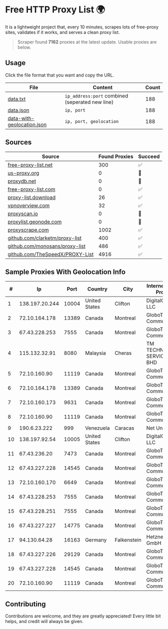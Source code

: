 
# Free HTTP Proxy List 🌍

It is a lightweight project that, every 10 minutes, scrapes lots of free-proxy sites, validates if it works, and serves a clean proxy list.


> Scraper found **7162** proxies at the latest update. Usable proxies are below.

## Usage

Click the file format that you want and copy the URL.


|File|Content|Count|
|----|-------|-----|
|[data.txt](https://raw.githubusercontent.com/themiralay/Proxy-List-World/master/data.txt)|`ip_address:port` combined (seperated new line)|188|
|[data.json](https://raw.githubusercontent.com/themiralay/Proxy-List-World/master/data.json)|`ip, port`|188|
|[data-with-geolocation.json](https://raw.githubusercontent.com/themiralay/Proxy-List-World/master/data-with-geolocation.json)|`ip, port, geolocation`|188|

## Sources

|Source|Found Proxies|Succeed|
|------|-------------|-------|
|[free-proxy-list.net](https://free-proxy-list.net)|300|✅|
|[us-proxy.org](https://www.us-proxy.org)|0|🚫|
|[proxydb.net](http://proxydb.net)|0|🚫|
|[free-proxy-list.com](https://free-proxy-list.com/?page=&port=&type%5B%5D=http&type%5B%5D=https&up_time=0&search=Search)|0|✅|
|[proxy-list.download](https://www.proxy-list.download/HTTP)|26|✅|
|[vpnoverview.com](https://vpnoverview.com/privacy/anonymous-browsing/free-proxy-servers)|32|✅|
|[proxyscan.io](https://www.proxyscan.io)|0|🚫|
|[proxylist.geonode.com](https://proxylist.geonode.com/api/proxy-list?limit=300&page=1&sort_by=lastChecked&sort_type=desc&protocols=http,https)|0|🚫|
|[proxyscrape.com](https://api.proxyscrape.com/v2/?request=displayproxies&protocol=http&timeout=10000&country=all&ssl=all&anonymity=all)|1002|✅|
|[github.com/clarketm/proxy-list](https://raw.githubusercontent.com/clarketm/proxy-list/master/proxy-list-raw.txt)|400|✅|
|[github.com/monosans/proxy-list](https://raw.githubusercontent.com/monosans/proxy-list/main/proxies/http.txt)|486|✅|
|[github.com/TheSpeedX/PROXY-List](https://raw.githubusercontent.com/TheSpeedX/PROXY-List/master/http.txt)|4916|✅|


## Sample Proxies With Geolocation Info

|#|Ip|Port|Country|City|Internet Service Provider|
|-|--|----|-------|----|-------------------------|
|1|138.197.20.244|10004|United States|Clifton|DigitalOcean, LLC|
|2|72.10.164.178|13389|Canada|Montreal|GloboTech Communications|
|3|67.43.228.253|7555|Canada|Montreal|GloboTech Communications|
|4|115.132.32.91|8080|Malaysia|Cheras|TM TECHNOLOGY SERVICES SDN BHD|
|5|72.10.160.90|11119|Canada|Montreal|GloboTech Communications|
|6|72.10.164.178|13389|Canada|Montreal|GloboTech Communications|
|7|72.10.160.173|9631|Canada|Montreal|GloboTech Communications|
|8|72.10.160.90|11119|Canada|Montreal|GloboTech Communications|
|9|190.6.23.222|999|Venezuela|Caracas|Net Uno|
|10|138.197.92.54|10005|United States|Clifton|DigitalOcean, LLC|
|11|67.43.236.20|7473|Canada|Montreal|GloboTech Communications|
|12|67.43.227.228|14545|Canada|Montreal|GloboTech Communications|
|13|72.10.160.170|6649|Canada|Montreal|GloboTech Communications|
|14|67.43.228.253|7555|Canada|Montreal|GloboTech Communications|
|15|67.43.228.251|7555|Canada|Montreal|GloboTech Communications|
|16|67.43.227.227|14775|Canada|Montreal|GloboTech Communications|
|17|94.130.64.28|16163|Germany|Falkenstein|Hetzner Online GmbH|
|18|67.43.227.226|29129|Canada|Montreal|GloboTech Communications|
|19|67.43.227.228|14545|Canada|Montreal|GloboTech Communications|
|20|72.10.160.90|11119|Canada|Montreal|GloboTech Communications|



## Contributing

Contributions are welcome, and they are greatly appreciated! Every
little bit helps, and credit will always be given.

